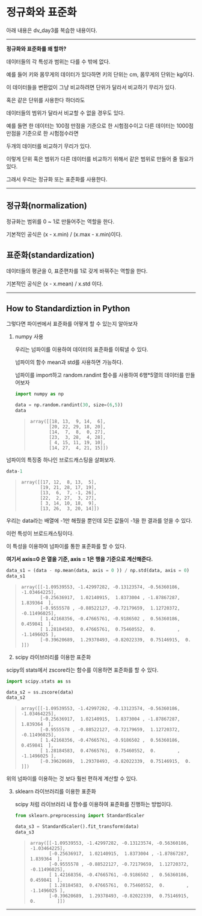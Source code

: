 # 정규화와 표준화

아래 내용은 dv_day3를 복습한 내용이다.

---

**정규화와 표준화를 왜 할까?**

데이터들의 각 특성과 범위는 다를 수 밖에 없다.

예를 들어 키와 몸무게의 데이터가 있다하면 키의 단위는 cm, 몸무게의 단위는 kg이다. 

이 데이터들을 변환없이 그냥 비교하려면 단위가 달라서 비교하기 무리가 있다.

혹은 같은 단위를 사용한다 하더라도

데이터들의 범위가 달라서 비교할 수 없을 경우도 있다.

예를 들면 한 데이터는 100점 만점을 기준으로 한 시험점수이고 다른 데이터는 1000점 만점을 기준으로 한 시험점수라면

두개의 데이터를 비교하기 무리가 있다.

이렇게 단위 혹은 범위가 다른 데이터를 비교하기 위해서 같은 범위로 만들어 줄 필요가 있다.

그래서 우리는 정규화 또는 표준화를 사용한다.

----



## 정규화(normalization)

정규화는 범위를 0 ~ 1로 만들어주는 역할을 한다.

기본적인 공식은 (x - x.min) / (x.max - x.min)이다.



## 표준화(standardization)

데이터들의 평균을 0, 표준편차를 1로 갖게 바꿔주는 역할을 한다.

기본적인 공식은 (x - x.mean) / x.std 이다.



---



## How to Standardiztion in Python

그렇다면 파이썬에서 표준화를 어떻게 할 수 있는지 알아보자

1. numpy 사용

   우리는 넘파이를 이용하여 데이터의 표준화를 이뤄낼 수 있다. 

   넘파이의 함수 mean과 std를 사용하면 가능하다.

   

   넘파이를 import하고 random.randint 함수를 사용하여 6행*5열의 데이터를 만들어보자

   ```python
   import numpy as np
   
   data = np.random.randint(30, size=(6,5))
   data
   ```

   > ```
   > array([[18, 13,  9, 14,  6],
   >        [20, 22, 29, 18, 20],
   >        [14,  7,  8,  0, 27],
   >        [23,  3, 28,  4, 28],
   >        [ 4, 15, 11, 19, 10],
   >        [14, 27,  4, 21, 15]])
   > ```



넘파이의 특징중 하나인 브로드캐스팅을 살펴보자.

```python
data-1
```

> ```
> array([[17, 12,  8, 13,  5],
>        [19, 21, 28, 17, 19],
>        [13,  6,  7, -1, 26],
>        [22,  2, 27,  3, 27],
>        [ 3, 14, 10, 18,  9],
>        [13, 26,  3, 20, 14]])
> ```



우리는 data라는 배열에 -1만 해줬을 뿐인데 모든 값들이 -1을 한 결과를 얻을 수 있다.

이런 특성이 브로드캐스팅이다.



이 특성을 이용하여 넘파이를 통한 표준화를 할 수 있다.

**여기서 axis=0 은 열을 기준, axis = 1은 행을 기준으로 계산해준다.**

```python
data_s1 = (data - np.mean(data, axis = 0 )) / np.std(data, axis = 0)
data_s1
```

> ```
> array([[-1.09539553, -1.42997282, -0.13123574, -0.56360186, -1.03464225],
>        [-0.25636917,  1.02140915,  1.8373004 , -1.87867287,  1.839364  ],
>        [-0.9555578 , -0.88522127, -0.72179659,  1.12720372, -0.11496025],
>        [ 1.42168356, -0.47665761, -0.9186502 ,  0.56360186,  0.459841  ],
>        [ 1.28184583,  0.47665761,  0.75460552,  0.        , -1.1496025 ],
>        [-0.39620689,  1.29378493, -0.82022339,  0.75146915,  0.        ]])
> ```



2.  scipy 라이브러리를 이용한 표준화

   scipy의 stats에서 zscore라는 함수를 이용하면 표준화를 할 수 있다.

   ```python
   import scipy.stats as ss
   
   data_s2 = ss.zscore(data)
   data_s2
   ```

   > ```
   > array([[-1.09539553, -1.42997282, -0.13123574, -0.56360186, -1.03464225],
   >        [-0.25636917,  1.02140915,  1.8373004 , -1.87867287,  1.839364  ],
   >        [-0.9555578 , -0.88522127, -0.72179659,  1.12720372, -0.11496025],
   >        [ 1.42168356, -0.47665761, -0.9186502 ,  0.56360186,  0.459841  ],
   >        [ 1.28184583,  0.47665761,  0.75460552,  0.        , -1.1496025 ],
   >        [-0.39620689,  1.29378493, -0.82022339,  0.75146915,  0.        ]])
   > ```

위의 넘파이를 이용하는 것 보다 훨씬 편하게 계산할 수 있다.



3. sklearn 라이브러리를 이용한 표준화

   scipy 처럼 라이브러리 내 함수를 이용하여 표준화를 진행하는 방법이다.

   ```python
   from sklearn.preprocessing import StandardScaler
   
   data_s3 = StandardScaler().fit_transform(data)
   data_s3
   ```

   > ```
   > array([[-1.09539553, -1.42997282, -0.13123574, -0.56360186, -1.03464225],
   >        [-0.25636917,  1.02140915,  1.8373004 , -1.87867287,  1.839364  ],
   >        [-0.9555578 , -0.88522127, -0.72179659,  1.12720372, -0.11496025],
   >        [ 1.42168356, -0.47665761, -0.9186502 ,  0.56360186,  0.459841  ],
   >        [ 1.28184583,  0.47665761,  0.75460552,  0.        , -1.1496025 ],
   >        [-0.39620689,  1.29378493, -0.82022339,  0.75146915,  0.        ]])
   > ```



---

